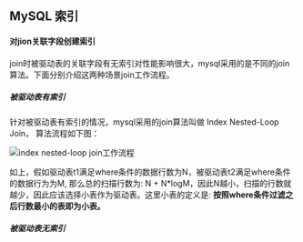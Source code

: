## MySQL 索引



#### 对jion关联字段创建索引

join时被驱动表的关联字段有无索引对性能影响很大，mysql采用的是不同的join算法。下面分别介绍这两种场景join工作流程。



##### 被驱动表有索引

针对被驱动表有索引的情况，mysql采用的join算法叫做 Index Nested-Loop Join， 算法流程如下图：

![index nested-loop join工作流程](http://km.oa.com/files/photos/pictures/201906/1561369089_57_w992_h340.png)

如上，假如驱动表t1满足where条件的数据行数为N，被驱动表t2满足where条件的数据行为为M, 那么总的扫描行数为: N + N*logM，因此N越小，扫描的行数就越少，因此应该选择小表作为驱动表。这里小表的定义是: **按照where条件过滤之后行数最小的表即为小表。**

##### 被驱动表无索引



